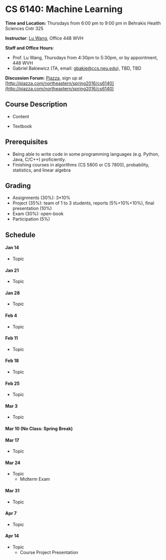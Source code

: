 # CS 6140: Machine Learning

**Time and Location:** Thursdays from 6:00 pm to 9:00 pm in Behrakis Health Sciences Cntr 325

**Instructor**: [Lu Wang](http://www.ccs.neu.edu/home/luwang/), Office 448 WVH

**Staff and Office Hours**: 
* Prof. Lu Wang, Thursdays from 4:30pm to 5:30pm, or by appointment, 448 WVH
* Gabriel Bakiewicz (TA, email: gbakie@ccs.neu.edu), TBD, TBD

**Discussion Forum**: [Piazza](http://piazza.com/northeastern/spring2016/cs6140/home), sign up at [http://piazza.com/northeastern/spring2016/cs6140](http://piazza.com/northeastern/spring2016/cs6140)


## Course Description
* Content

* Textbook


## Prerequisites

* Being able to write code in some programming languages (e.g. Python, Java, C/C++) proficiently.
* Finishing courses in algorithms (CS 5800 or CS 7800), probability, statistics, and linear algebra


## Grading

* Assignments (30%): 3*10%
* Project (35%): team of 1 to 3 students, reports (5%+10%+10%), final presentation (10%)
* Exam (30%): open-book
* Participation (5%)
 

## Schedule
#### Jan 14
* Topic

#### Jan 21
* Topic

#### Jan 28
* Topic

#### Feb 4
* Topic


#### Feb 11
* Topic


#### Feb 18
* Topic

#### Feb 25
* Topic

#### Mar 3
* Topic

#### Mar 10 (No Class: Spring Break)

#### Mar 17
* Topic

#### Mar 24
* Topic
  * Midterm Exam

#### Mar 31
* Topic


#### Apr 7
* Topic


#### Apr 14
* Topic
  * Course Project Presentation






 


